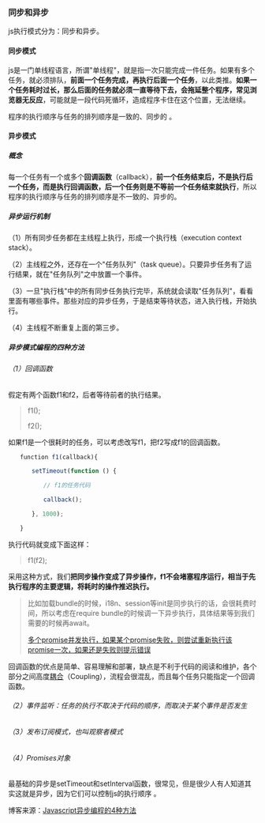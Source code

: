 ### 同步和异步

js执行模式分为：同步和异步。

#### 同步模式

js是一门单线程语言，所谓"单线程"，就是指一次只能完成一件任务。如果有多个任务，就必须排队，**前面一个任务完成，再执行后面一个任务**，以此类推。**如果一个任务耗时过长，那么后面的任务就必须一直等待下去，会拖延整个程序，常见浏览器无反应**，可能就是一段代码死循环，造成程序卡住在这个位置，无法继续。

程序的执行顺序与任务的排列顺序是一致的、同步的 。

#### 异步模式

##### 概念

每一个任务有一个或多个**回调函数**（callback），**前一个任务结束后，不是执行后一个任务，而是执行回调函数，后一个任务则是不等前一个任务结束就执行**，所以程序的执行顺序与任务的排列顺序是不一致的、异步的。

##### 异步运行机制

 （1）所有同步任务都在主线程上执行，形成一个执行栈（execution context stack）。

 （2）主线程之外，还存在一个"任务队列"（task queue）。只要异步任务有了运行结果，就在"任务队列"之中放置一个事件。

 （3）一旦"执行栈"中的所有同步任务执行完毕，系统就会读取"任务队列"，看看里面有哪些事件。那些对应的异步任务，于是结束等待状态，进入执行栈，开始执行。

 （4）主线程不断重复上面的第三步。

##### 异步模式编程的四种方法

###### （1）回调函数

假定有两个函数f1和f2，后者等待前者的执行结果。

> f1();
>
> f2();

如果f1是一个很耗时的任务，可以考虑改写f1，把f2写成f1的回调函数。

```javascript
　　function f1(callback){

　　　　setTimeout(function () {

　　　　　　// f1的任务代码

　　　　　　callback();

　　　　}, 1000);

　　}
```

执行代码就变成下面这样：

> f1(f2);

采用这种方式，我们**把同步操作变成了异步操作，f1不会堵塞程序运行，相当于先执行程序的主要逻辑，将耗时的操作推迟执行。**

> 比如加载bundle的时候，i18n、session等init是同步执行的话，会很耗费时间，所以考虑在require bundle的时候调一下异步执行，具体结果等到我们需要的时候再await。
>
> [多个promise并发执行，如果某个promise失败，则尝试重新执行该promise一次，如果还是失败则提示错误](https://blog.csdn.net/weixin_43973415/article/details/132451331)

回调函数的优点是简单、容易理解和部署，缺点是不利于代码的阅读和维护，各个部分之间高度[耦合](https://en.wikipedia.org/wiki/Coupling_(computer_programming))（Coupling），流程会很混乱，而且每个任务只能指定一个回调函数。

###### （2）事件监听：任务的执行不取决于代码的顺序，而取决于某个事件是否发生

###### （3）发布订阅模式，也叫观察者模式

###### （4）Promises对象 

最基础的异步是setTimeout和setInterval函数，很常见，但是很少人有人知道其实这就是异步，因为它们可以控制js的执行顺序 。

博客来源：[Javascript异步编程的4种方法](http://www.ruanyifeng.com/blog/2012/12/asynchronous%EF%BC%BFjavascript.html)

